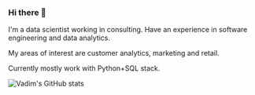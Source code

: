 ### Hi there 👋

<!--
**educauchy/educauchy** is a ✨ _special_ ✨ repository because its `README.md` (this file) appears on your GitHub profile.

Here are some ideas to get you started:

- 🔭 I’m currently working on ...
- 🌱 I’m currently learning ...
- 👯 I’m looking to collaborate on ...
- 🤔 I’m looking for help with ...
- 💬 Ask me about ...
- 📫 How to reach me: ...
- 😄 Pronouns: ...
- ⚡ Fun fact: ...
-->

I'm a data scientist working in consulting. Have an experience in software engineering and data analytics.

My areas of interest are customer analytics, marketing and retail.

Currently mostly work with Python+SQL stack.

![Vadim's GitHub stats](https://github-readme-stats.vercel.app/api/top-langs/?username=educauchy&count_private=true&show_icons=true&theme=highcontrast&layout=compact&hide=jupyter%20notebook)
